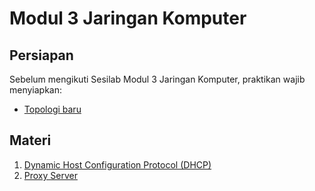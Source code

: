 # Modul 3 Jaringan Komputer

## Persiapan

Sebelum mengikuti Sesilab Modul 3 Jaringan Komputer, praktikan wajib menyiapkan:

- [Topologi baru](https://github.com/arsitektur-jaringan-komputer/Modul-Jarkom-old/blob/master/Jarkom-2018-2/Modul3-DHCP-dan-Proxy/Persiapan)

## Materi

1. [Dynamic Host Configuration Protocol (DHCP)](https://github.com/arsitektur-jaringan-komputer/Modul-Jarkom-old/blob/master/Jarkom-2018-2/Modul3-DHCP-dan-Proxy/DHCP-Server)
2. [Proxy Server](https://github.com/arsitektur-jaringan-komputer/Modul-Jarkom-old/blob/master/Jarkom-2018-2/Modul3-DHCP-dan-Proxy/Proxy)







